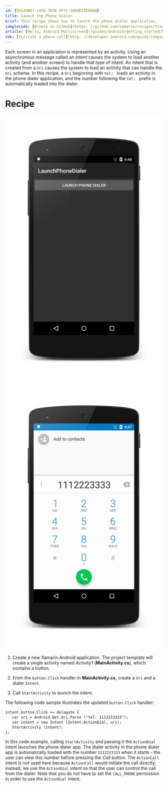 ```yaml
---
id: {5D149BD7-1936-3D36-8F71-50A9D13ED8AA}  
title: Launch the Phone Dialer  
brief: This recipe shows how to launch the phone dialer application.  
samplecode: [Browse on GitHub](https: //github.com/xamarin/recipes/tree/master/android/fundamentals/intent/launch_the_phone_dialer)  
article: [Hello, Android Multiscreen](/guides/android/getting_started/hello,android_multiscreen)  
sdk: [Initiate a phone call](http: //developer.android.com/guide/components/intents-common.html#DialPhone)  
---
```


<a name="Recipe" class="injected"></a>

Each screen in an application is represented by an activity. Using an
asynchronous message called an *intent* causes the system to load
another activity (and another screen) to handle that type of intent. An
intent that is created from a `Uri` causes the system to load an
activity that can handle the `Uri` scheme. In this recipe, a `Uri`
beginning with `tel: ` loads an activity in the phone dialer
application, and the number following the `tel: ` prefix is
automatically loaded into the dialer.

# Recipe

[ ![](Images/01-main-activity.png)](Images/01-main-activity.png)
[ ![](Images/02-dialer-activity.png)](Images/02-dialer-activity.png)

1.  Create a new Xamarin.Android application. The project template will
    create a single activity named *Activity1* (**MainActivity.cs**), which
    contains a button.

2.  From the `button.Click` handler in **MainActivity.cs**, create a
    `Uri` and a dialer `Intent`.

3.  Call `StartActivity` to launch the intent.

The following code sample illustrates the updated `button.Click`
handler: 

```
intent.button.Click += delegate {
   var uri = Android.Net.Uri.Parse ("tel: 1112223333");
   var intent = new Intent (Intent.ActionDial, uri);
   StartActivity (intent);
};
```

In this code example, calling `StartActivity` and passing it the
`ActionDial` intent launches the phone dialer app. The dialer activity
in the phone dialer app is automatically loaded with the number
`1112223333` when it starts - the user can view this number
before pressing the <em>Call</em> button. The `ActionCall` intent is
not used here because `ActionCall` would initiate the call directly;
instead, we use the `ActionDial` intent so that the user can control
the call from the dialer. Note that you do not have to set the
`CALL_PHONE` permission in order to use the `ActionDial` intent.